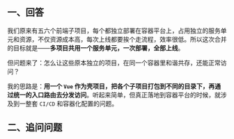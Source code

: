 ## 一、回答

我们原来有五六个前端子项目，每个都独立部署在容器平台上，占用独立的服务单元和资源，不仅资源成本高，每次上线都要挨个走流程，效率很低。所以这次合并的目标就是——**多项目共用一个服务单元，一次部署，全部上线**。

但问题来了：怎么让这些原本独立的项目，在同一个容器里和谐共存，还能正常访问？

我的思路是：**用一个 `Vue` 作为壳项目，把各个子项目打包到不同的目录下，再通过统一的入口路由去分发访问**。听起来简单，但真正落地到容器平台的时候，就涉及到一整套 `CI/CD` 和容器化配置的问题。

## 二、追问问题


